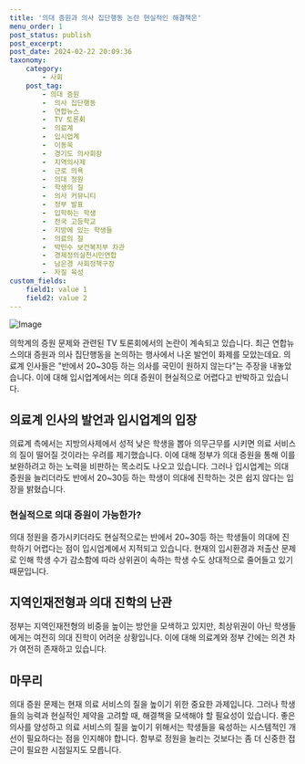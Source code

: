 ```yaml
---
title: '의대 증원과 의사 집단행동 논란 현실적인 해결책은'
menu_order: 1
post_status: publish
post_excerpt: 
post_date: 2024-02-22 20:09:36
taxonomy:
    category:
        - 사회
    post_tag:
        - 의대 증원
        -  의사 집단행동
        -  연합뉴스
        -  TV 토론회
        -  의료계
        -  입시업계
        -  이동욱
        -  경기도 의사회장
        -  지역의사제
        -  근로 의욕
        -  의대 정원
        -  학생의 질
        -  의사 커뮤니티
        -  정부 발표
        -  입학하는 학생
        -  전국 고등학교
        -  지방에 있는 학생들
        -  의료의 질
        -  박민수 보건복지부 차관
        -  경제정의실천시민연합
        -  남은경 사회정책구장
        -  자질 육성
custom_fields:
    field1: value 1
    field2: value 2
---
```


![Image](https://imgnews.pstatic.net/image/005/2024/02/22/2024021915550645807_1708325706_0019819887_20240222064601668.jpg?type=w647)

의학계의 증원 문제와 관련된 TV 토론회에서의 논란이 계속되고 있습니다. 최근 연합뉴스의대 증원과 의사 집단행동을 논의하는 행사에서 나온 발언이 화제를 모았는데요. 의료계 인사들은 "반에서 20~30등 하는 의사를 국민이 원하지 않는다"는 주장을 내놓았습니다. 이에 대해 입시업계에서는 의대 증원이 현실적으로 어렵다고 반박하고 있습니다.
## 의료계 인사의 발언과 입시업계의 입장
의료계 측에서는 지방의사제에서 성적 낮은 학생을 뽑아 의무근무를 시키면 의료 서비스의 질이 떨어질 것이라는 우려를 제기했습니다. 이에 대해 정부가 의대 증원을 통해 이를 보완하려고 하는 노력을 비판하는 목소리도 나오고 있습니다. 그러나 입시업계는 의대 증원을 늘리더라도 반에서 20~30등 하는 학생이 의대에 진학하는 것은 쉽지 않다는 입장을 밝혔습니다.
### 현실적으로 의대 증원이 가능한가?
의대 정원을 증가시키더라도 현실적으로는 반에서 20~30등 하는 학생들이 의대에 진학하기 어렵다는 점이 입시업계에서 지적되고 있습니다. 현재의 입시환경과 저출산 문제로 인해 학생 수가 감소함에 따라 상위권이 속하는 학생 수도 상대적으로 줄어들고 있기 때문입니다.
## 지역인재전형과 의대 진학의 난관
정부는 지역인재전형의 비중을 높이는 방안을 모색하고 있지만, 최상위권이 아닌 학생들에게는 여전히 의대 진학이 어려운 상황입니다. 이에 대해 의료계와 정부 간에는 의견 차가 여전히 존재하고 있습니다.
## 마무리
의대 증원 문제는 현재 의료 서비스의 질을 높이기 위한 중요한 과제입니다. 그러나 학생들의 능력과 현실적인 제약을 고려할 때, 해결책을 모색해야 할 필요성이 있습니다. 좋은 의사를 양성하고 의료 서비스의 질을 높이기 위해서는 학생들을 육성하는 시스템적인 개선이 필요하다는 점을 인지해야 합니다. 함부로 정원을 늘리는 것보다는 좀 더 신중한 접근이 필요한 시점일지도 모릅니다.
